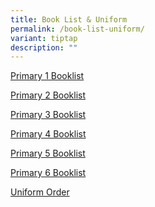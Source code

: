 ```yaml
---
title: Book List & Uniform
permalink: /book-list-uniform/
variant: tiptap
description: ""
---
```

<p><a href="/files/2024_Pri_1_Booklist.pdf" rel="noopener noreferrer nofollow" target="_blank">Primary 1 Booklist</a>
</p>
<p><a href="/files/2024_Pri_2_Booklist.pdf" rel="noopener noreferrer nofollow" target="_blank">Primary 2 Booklist</a>
</p>
<p><a href="/files/2024_Pri_3_Booklist.pdf" rel="noopener noreferrer nofollow" target="_blank">Primary 3 Booklist</a>
</p>
<p><a href="/files/2024_Pri_4_Booklist.pdf" rel="noopener noreferrer nofollow" target="_blank">Primary 4 Booklist</a>
</p>
<p><a href="/files/2024_Pri_5_Booklist.pdf" rel="noopener noreferrer nofollow" target="_blank">Primary 5 Booklist</a>
</p>
<p><a href="/files/2024_Pri_6_Booklist.pdf" rel="noopener noreferrer nofollow" target="_blank">Primary 6 Booklist</a>
</p>
<p><a href="/files/2024_Uniform_Order.pdf" rel="noopener noreferrer nofollow" target="_blank">Uniform Order </a>
</p>